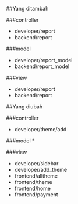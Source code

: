 ##Yang ditambah

###controller
* developer/report
* backend/report

###model
* developer/report_model
* backend/report_model

###view
* developer/report
* backend/report


##Yang diubah

###controller
* developer/theme/add

###model
* 

###view
* developer/sidebar
* developer/add_theme
* frontend/alltheme
* frontend/theme
* frontend/home
* frontend/payment
